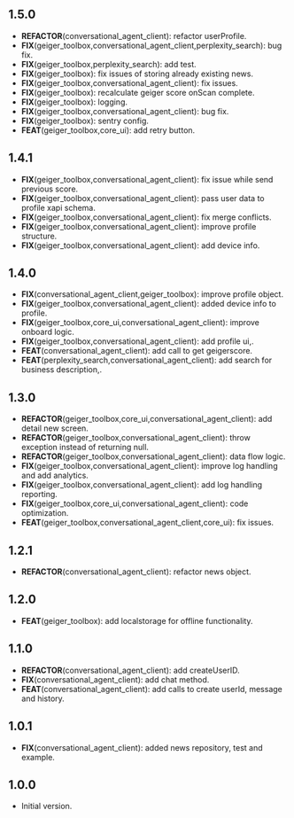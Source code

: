 ## 1.5.0

 - **REFACTOR**(conversational_agent_client): refactor userProfile.
 - **FIX**(geiger_toolbox,conversational_agent_client,perplexity_search): bug fix.
 - **FIX**(geiger_toolbox,perplexity_search): add test.
 - **FIX**(geiger_toolbox): fix issues of storing already existing news.
 - **FIX**(geiger_toolbox,conversational_agent_client): fix issues.
 - **FIX**(geiger_toolbox): recalculate geiger score onScan complete.
 - **FIX**(geiger_toolbox): logging.
 - **FIX**(geiger_toolbox,conversational_agent_client): bug fix.
 - **FIX**(geiger_toolbox): sentry config.
 - **FEAT**(geiger_toolbox,core_ui): add retry button.

## 1.4.1

 - **FIX**(geiger_toolbox,conversational_agent_client): fix issue while send previous score.
 - **FIX**(geiger_toolbox,conversational_agent_client): pass user data to profile xapi schema.
 - **FIX**(geiger_toolbox,conversational_agent_client): fix merge conflicts.
 - **FIX**(geiger_toolbox,conversational_agent_client): improve profile structure.
 - **FIX**(geiger_toolbox,conversational_agent_client): add device info.

## 1.4.0

 - **FIX**(conversational_agent_client,geiger_toolbox): improve profile object.
 - **FIX**(geiger_toolbox,conversational_agent_client): added device info to profile.
 - **FIX**(geiger_toolbox,core_ui,conversational_agent_client): improve onboard logic.
 - **FIX**(geiger_toolbox,conversational_agent_client): add profile ui,.
 - **FEAT**(conversational_agent_client): add call to get geigerscore.
 - **FEAT**(perplexity_search,conversational_agent_client): add search for business description,.

## 1.3.0

 - **REFACTOR**(geiger_toolbox,core_ui,conversational_agent_client): add detail new screen.
 - **REFACTOR**(geiger_toolbox,conversational_agent_client): throw exception instead of returning null.
 - **REFACTOR**(geiger_toolbox,conversational_agent_client): data flow logic.
 - **FIX**(geiger_toolbox,conversational_agent_client): improve log handling and add analytics.
 - **FIX**(geiger_toolbox,conversational_agent_client): add log handling reporting.
 - **FIX**(geiger_toolbox,core_ui,conversational_agent_client): code optimization.
 - **FEAT**(geiger_toolbox,conversational_agent_client,core_ui): fix issues.

## 1.2.1

 - **REFACTOR**(conversational_agent_client): refactor news object.

## 1.2.0

 - **FEAT**(geiger_toolbox): add localstorage for offline functionality.

## 1.1.0

 - **REFACTOR**(conversational_agent_client): add createUserID.
 - **FIX**(conversational_agent_client): add chat method.
 - **FEAT**(conversational_agent_client): add calls to create userId, message and history.

## 1.0.1

 - **FIX**(conversational_agent_client): added news repository, test and example.

## 1.0.0

- Initial version.
